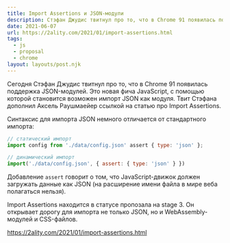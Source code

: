 ```yaml
---
title: Import Assertions и JSON-модули
description: Стэфан Джудис твитнул про то, что в Chrome 91 появилась поддержка JSON-модулей. Это новая фича JavaScript, с помощью которой становится возможен импорт JSON как модуля. Твит Стэфана дополнил Аксель Раушмаейер ссылкой на статью про Import Assertions
date: 2021-06-07
url: https://2ality.com/2021/01/import-assertions.html
tags:
  - js
  - proposal
  - chrome
layout: layouts/post.njk
---
```

Сегодня Стэфан Джудис твитнул про то, что в Chrome 91 появилась поддержка JSON-модулей. Это новая фича JavaScript, с помощью которой становится возможен импорт JSON как модуля. Твит Стэфана дополнил Аксель Раушмаейер ссылкой на статью про Import Assertions.

Синтаксис для импорта JSON немного отличается от стандартного импорта:

```js
// статический импорт
import config from './data/config.json' assert { type: 'json' };

// динамический импорт
import('./data/config.json', { assert: { type: 'json' } })
```

Добавление `assert` говорит о том, что JavaScript-движок должен загружать данные как JSON (на расширение имени файла в мире веба полагаться нельзя).

Import Assertions находится в статусе пропозала на stage 3. Он открывает дорогу для импорта не только JSON, но и WebAssembly-модулей и CSS-файлов.

https://2ality.com/2021/01/import-assertions.html
